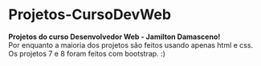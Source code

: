 # Projetos-CursoDevWeb
<strong>Projetos do curso Desenvolvedor Web - Jamilton Damasceno!</strong><br>
Por enquanto a maioria dos projetos são feitos usando apenas html e css.
Os projetos 7 e 8 foram feitos com bootstrap. :)
